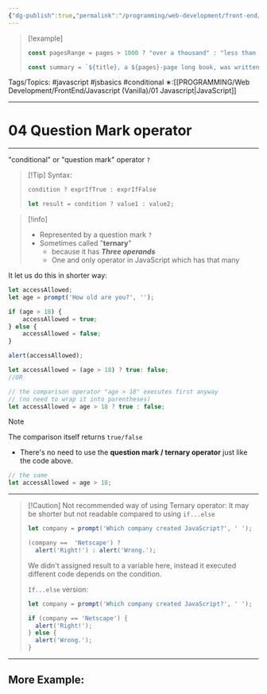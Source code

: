 ```yaml
---
{"dg-publish":true,"permalink":"/programming/web-development/front-end/react-js/00-essential-java-script/04-ternaries-instead-of-ifelse-statements/","tags":["programming","jsbasics","javascript","JS-Fundamentals"]}
---
```


>[!example]
>```javascript
>const pagesRange = pages > 1000 ? "over a thousand" : "less than 1000"; // over a thousand
>```
>
>```javascript
>const summary = `${title}, a ${pages}-page long book, was written by ${author} and published in ${publicationDate.split("-")[0]}. The book ${hasMovieAdaptation ? "" : "not"} been adapted as a movie`;
>```





<div class="transclusion internal-embed is-loaded"><div class="markdown-embed">




Tags/Topics: #javascript #jsbasics #conditional 
∗:[[PROGRAMMING/Web Development/FrontEnd/Javascript (Vanilla)/01 Javascript\|JavaScript]] 

---
# 04 Question Mark operator

--- 
"conditional" or "question mark" operator `?`
>[!Tip] Syntax:
>```javascript
> condition ? exprIfTrue : exprIfFalse
>
>let result = condition ? value1 : value2;
>```


>[!info]
> - Represented by a question mark `?`
> - Sometimes called "__ternary__"
> 	- because it has ___Three operands___
> 	- One and only operator in JavaScript which has that many

It let us do this in shorter way:
```javascript
let accessAllowed;
let age = prompt('How old are you?', '');

if (age > 18) {
	accessAllowed = true;
} else {
	accessAllowed = false;
}

alert(accessAllowed);
```

```javascript
let accessAllowed = (age > 18) ? true: false;
//OR

// the comparison operator "age > 18" executes first anyway
// (no need to wrap it into parentheses)
let accessAllowed = age > 18 ? true : false;
```
>[!note] 
>The comparison itself returns `true/false`
>	- There's no need to use the __question mark / ternary operator__ just like the code above.
>```javascript
>// the same
>let accessAllowed = age > 18;
>```

---
>[!Caution] Not recommended way of using Ternary operator:
>It may be shorter but not readable compared to using `if...else`
> ```javascript
> let company = prompt('Which company created JavaScript?', ' ');
> 
> (company ==  'Netscape') ?
> 	alert('Right!') : alert('Wrong.');
> ```
> We didn't assigned result to a variable here, instead it executed different code depends on the condition.
> 
> `If...else` version:
> ```javascript
> let company = prompt('Which company created JavaScript?', ' ');
> 
> if (company == 'Netscape') {
> 	alert('Right!');
> } else {
> 	alert('Wrong.');
> }
> ```

---
## More Example:


</div></div>
